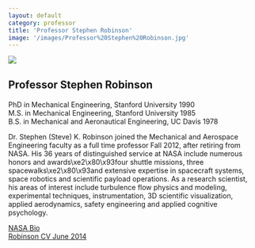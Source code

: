 ```yaml
---
layout: default
category: professor
title: 'Professor Stephen Robinson'
image: '/images/Professor%20Stephen%20Robinson.jpg'
---
```


<img src="{{ page.image }}">

<h2 class="team-title">Professor Stephen Robinson</h2>
<h4 class="team-position"></h4>
<p>PhD  in Mechanical Engineering, Stanford University 1990<br/>
M.S. in Mechanical Engineering, Stanford University 1985<br/>
B.S. in Mechanical and Aeronautical Engineering, UC Davis 1978</p>
<p>Dr. Stephen (Steve) K. Robinson joined the Mechanical and Aerospace Engineering faculty as a full time professor Fall 2012, after retiring from NASA. His 36 years of distinguished service at NASA include numerous honors and awards\xe2\x80\x93four shuttle missions, three spacewalks\xe2\x80\x93and extensive expertise in spacecraft systems, space robotics and scientific payload operations. As a research scientist, his areas of interest include turbulence flow physics and modeling, experimental techniques, instrumentation, 3D scientific visualization, applied aerodynamics, safety engineering and applied cognitive psychology.</p>
<p><a href="http://www.jsc.nasa.gov/Bios/htmlbios/robinson.html" target="_blank" title="NASA Bio">NASA Bio</a><br/>
<a href="http://hrvip.ucdavis.edu/wp-content/uploads/2014/06/Robinson-CV-June-2014.pdf">Robinson CV June 2014</a></p>
<ul class="team-member-other-info"></ul>
